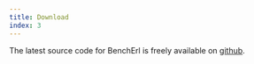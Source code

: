 ```yaml
---
title: Download
index: 3
---
```


The latest source code for BenchErl is freely available on <a href="https://github.com/k4t3r1n4/Bencherl">github</a>.


